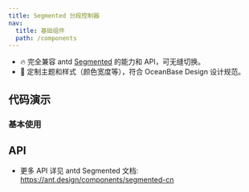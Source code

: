 ```yaml
---
title: Segmented 分段控制器
nav:
  title: 基础组件
  path: /components
---
```


- 🔥 完全兼容 antd [Segmented](https://ant.design/components/segmented-cn) 的能力和 API，可无缝切换。
- 💄 定制主题和样式（颜色宽度等），符合 OceanBase Design 设计规范。

## 代码演示

### 基本使用

<code src="./demo/basic.tsx"   title="基本、置灰"></code>

<code src="./demo/size.tsx" title="大小"></code>

<code src="./demo/ellipsisItem.tsx"  title='省略'></code>

## API

- 更多 API 详见 antd Segmented 文档: https://ant.design/components/segmented-cn
